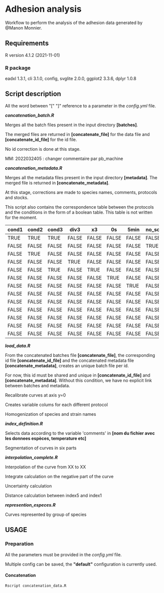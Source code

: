 # Adhesion analysis
Workflow to perform the analysis of the adhesion data generated by @Manon Monnier.

## Requirements

R version 4.1.2 (2021-11-01)

### R package


eadxl 1.3.1, cli 3.1.0, config, svglite 2.0.0, ggplot2 3.3.6, dplyr 1.0.8

## Script description
All the word between "[" "]" reference to a parameter in the _config.yml_ file.

**_concatenation_batch.R_**

Merges all the batch files present in the input directory **[batches]**. 

The merged files are returned in **[concatenate_file]** for the data file and **[concatenate_id_file]** for the id file.

No id correction is done at this stage.

MM: 2022032405 : changer commentaire par pb_machine


**_concatenation_metadata.R_**

Merges all the metadata files present in the input directory **[metadata]**.
The merged file is returned in **[concatenate_metadata]**.

At this stage, corrections are made to species names, comments, protocols and stocks.

This script also contains the correspondence table between the protocols and the conditions in the form of a boolean table. This table is not written for the moment.

| cond1 | cond2 | cond3 | div3  | x3    | 0s    | 5min  | no_scotch | strongforce | 3japf | no_cond | water | strongtape | scotch_fin_strong_force | default |
|-------|-------|-------|-------|-------|-------|-------|-----------|-------------|-------|---------|-------|------------|-------------------------|---------|
| TRUE  | TRUE  | TRUE  | FALSE | FALSE | FALSE | FALSE | FALSE     | FALSE       | FALSE | FALSE   | TRUE  | FALSE      | FALSE                   | FALSE   |
| FALSE | FALSE | FALSE | FALSE | FALSE | FALSE | FALSE | TRUE      | FALSE       | FALSE | FALSE   | FALSE | FALSE      | FALSE                   | FALSE   |
| FALSE | TRUE  | FALSE | FALSE | FALSE | FALSE | FALSE | FALSE     | FALSE       | FALSE | FALSE   | FALSE | FALSE      | FALSE                   | FALSE   |
| FALSE | FALSE | FALSE | TRUE  | FALSE | FALSE | FALSE | FALSE     | FALSE       | FALSE | FALSE   | FALSE | FALSE      | FALSE                   | FALSE   |
| FALSE | FALSE | TRUE  | FALSE | TRUE  | FALSE | FALSE | FALSE     | FALSE       | FALSE | FALSE   | FALSE | FALSE      | FALSE                   | FALSE   |
| FALSE | FALSE | FALSE | FALSE | FALSE | TRUE  | FALSE | FALSE     | FALSE       | FALSE | FALSE   | FALSE | FALSE      | FALSE                   | FALSE   |
| FALSE | FALSE | FALSE | FALSE | FALSE | FALSE | TRUE  | FALSE     | FALSE       | FALSE | FALSE   | FALSE | FALSE      | FALSE                   | FALSE   |
| FALSE | FALSE | FALSE | FALSE | FALSE | FALSE | FALSE | FALSE     | TRUE        | FALSE | FALSE   | FALSE | FALSE      | TRUE                    | FALSE   |
| FALSE | FALSE | FALSE | FALSE | FALSE | FALSE | FALSE | FALSE     | FALSE       | TRUE  | FALSE   | FALSE | FALSE      | FALSE                   | FALSE   |
| FALSE | FALSE | FALSE | FALSE | FALSE | FALSE | FALSE | FALSE     | FALSE       | FALSE | TRUE    | FALSE | FALSE      | FALSE                   | FALSE   |
| FALSE | FALSE | FALSE | FALSE | FALSE | FALSE | FALSE | FALSE     | FALSE       | FALSE | FALSE   | TRUE  | FALSE      | FALSE                   | FALSE   |
| FALSE | FALSE | FALSE | FALSE | FALSE | FALSE | FALSE | FALSE     | FALSE       | FALSE | FALSE   | FALSE | TRUE       | TRUE                    | FALSE   |
| FALSE | FALSE | FALSE | FALSE | FALSE | FALSE | FALSE | FALSE     | FALSE       | FALSE | FALSE   | FALSE | FALSE      | FALSE                   | TRUE    |


**_load_data.R_**

From the concatenated batches file **[concatenate_file]**, the corresponding id file **[concatenate_id_file]** and the concatenated metadata file **[concatenate_metadata]**,
creates an unique batch file per id.

For now, this id must be shared and unique in **[concatenate_id_file]** and **[concatenate_metadata]**.
Without this condition, we have no explicit link between batches and metadata.

Recalibrate curves at axis y=0

Creates variable colums for each different protocol

Homogenization of species and strain names

**_index_definition.R_**

Selects data according to the variable 'comments' in **[nom du fichier avec les donnees espèces, temperature etc]**

Segmentation of curves in six parts

**_interpolation_complete.R_**

Interpolation of the curve from XX to XX

Integrate calculation on the negative part of the curve

Uncertainty calculation

Distance calculation between index5 and index1

**_represention_especes.R_**

Curves represented by group of species




## USAGE

### Preparation
All the parameters must be provided in the _config.yml_ file.

Multiple config can be saved, the **"default"** configuration is currently used.

#### Concatenation
``` shell
Rscript concatenation_data.R
```
